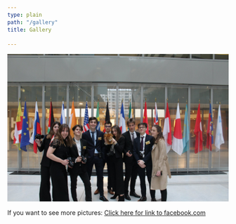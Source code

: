 ```yaml
---
type: plain
path: "/gallery"
title: Gallery

---
```

<img src="../../static/images/gallery-img/flag1.jpg" alt="Picture" />

<p>If you want to see more pictures: <a href="https://www.facebook.com/internationallyonmun">Click here for link to facebook.com</a></p>